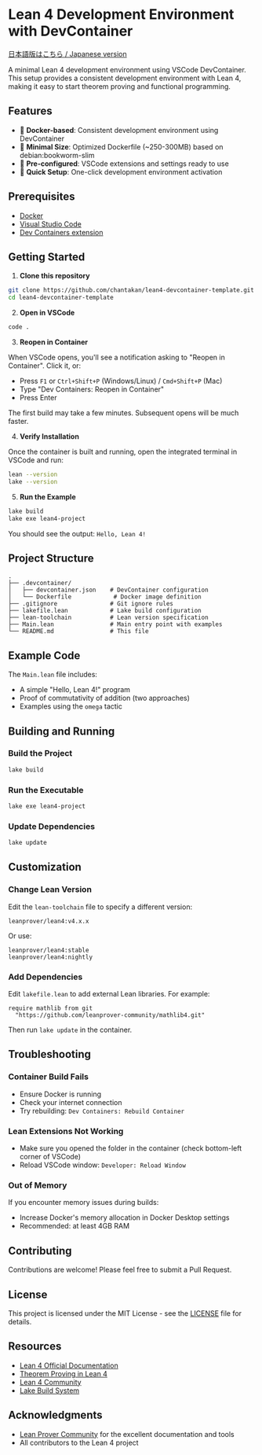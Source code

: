 # Lean 4 Development Environment with DevContainer

[日本語版はこちら / Japanese version](./README.ja.md)

A minimal Lean 4 development environment using VSCode DevContainer. This setup provides a consistent development environment with Lean 4, making it easy to start theorem proving and functional programming.

## Features

- 🐳 **Docker-based**: Consistent development environment using DevContainer
- 🎯 **Minimal Size**: Optimized Dockerfile (~250-300MB) based on debian:bookworm-slim
- 🔧 **Pre-configured**: VSCode extensions and settings ready to use
- 🚀 **Quick Setup**: One-click development environment activation

## Prerequisites

- [Docker](https://www.docker.com/products/docker-desktop/)
- [Visual Studio Code](https://code.visualstudio.com/)
- [Dev Containers extension](https://marketplace.visualstudio.com/items?itemName=ms-vscode-remote.remote-containers)

## Getting Started

1. **Clone this repository**

```bash
git clone https://github.com/chantakan/lean4-devcontainer-template.git
cd lean4-devcontainer-template
```

2. **Open in VSCode**

```bash
code .
```

3. **Reopen in Container**

When VSCode opens, you'll see a notification asking to "Reopen in Container". Click it, or:
- Press `F1` or `Ctrl+Shift+P` (Windows/Linux) / `Cmd+Shift+P` (Mac)
- Type "Dev Containers: Reopen in Container"
- Press Enter

The first build may take a few minutes. Subsequent opens will be much faster.

4. **Verify Installation**

Once the container is built and running, open the integrated terminal in VSCode and run:

```bash
lean --version
lake --version
```

5. **Run the Example**

```bash
lake build
lake exe lean4-project
```

You should see the output: `Hello, Lean 4!`

## Project Structure

```
.
├── .devcontainer/
│   ├── devcontainer.json    # DevContainer configuration
│   └── Dockerfile            # Docker image definition
├── .gitignore               # Git ignore rules
├── lakefile.lean            # Lake build configuration
├── lean-toolchain           # Lean version specification
├── Main.lean                # Main entry point with examples
└── README.md                # This file
```

## Example Code

The `Main.lean` file includes:
- A simple "Hello, Lean 4!" program
- Proof of commutativity of addition (two approaches)
- Examples using the `omega` tactic

## Building and Running

### Build the Project

```bash
lake build
```

### Run the Executable

```bash
lake exe lean4-project
```

### Update Dependencies

```bash
lake update
```

## Customization

### Change Lean Version

Edit the `lean-toolchain` file to specify a different version:

```
leanprover/lean4:v4.x.x
```

Or use:
```
leanprover/lean4:stable
leanprover/lean4:nightly
```

### Add Dependencies

Edit `lakefile.lean` to add external Lean libraries. For example:

```lean
require mathlib from git
  "https://github.com/leanprover-community/mathlib4.git"
```

Then run `lake update` in the container.

## Troubleshooting

### Container Build Fails

- Ensure Docker is running
- Check your internet connection
- Try rebuilding: `Dev Containers: Rebuild Container`

### Lean Extensions Not Working

- Make sure you opened the folder in the container (check bottom-left corner of VSCode)
- Reload VSCode window: `Developer: Reload Window`

### Out of Memory

If you encounter memory issues during builds:
- Increase Docker's memory allocation in Docker Desktop settings
- Recommended: at least 4GB RAM

## Contributing

Contributions are welcome! Please feel free to submit a Pull Request.

## License

This project is licensed under the MIT License - see the [LICENSE](LICENSE) file for details.

## Resources

- [Lean 4 Official Documentation](https://lean-lang.org/documentation/)
- [Theorem Proving in Lean 4](https://leanprover.github.io/theorem_proving_in_lean4/)
- [Lean 4 Community](https://leanprover-community.github.io/)
- [Lake Build System](https://github.com/leanprover/lake)

## Acknowledgments

- [Lean Prover Community](https://leanprover-community.github.io/) for the excellent documentation and tools
- All contributors to the Lean 4 project